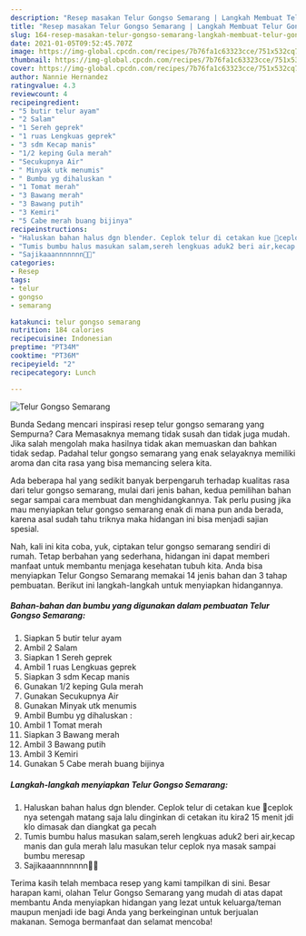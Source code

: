 ```yaml
---
description: "Resep masakan Telur Gongso Semarang | Langkah Membuat Telur Gongso Semarang Yang Mudah Dan Praktis"
title: "Resep masakan Telur Gongso Semarang | Langkah Membuat Telur Gongso Semarang Yang Mudah Dan Praktis"
slug: 164-resep-masakan-telur-gongso-semarang-langkah-membuat-telur-gongso-semarang-yang-mudah-dan-praktis
date: 2021-01-05T09:52:45.707Z
image: https://img-global.cpcdn.com/recipes/7b76fa1c63323cce/751x532cq70/telur-gongso-semarang-foto-resep-utama.jpg
thumbnail: https://img-global.cpcdn.com/recipes/7b76fa1c63323cce/751x532cq70/telur-gongso-semarang-foto-resep-utama.jpg
cover: https://img-global.cpcdn.com/recipes/7b76fa1c63323cce/751x532cq70/telur-gongso-semarang-foto-resep-utama.jpg
author: Nannie Hernandez
ratingvalue: 4.3
reviewcount: 4
recipeingredient:
- "5 butir telur ayam"
- "2 Salam"
- "1 Sereh geprek"
- "1 ruas Lengkuas geprek"
- "3 sdm Kecap manis"
- "1/2 keping Gula merah"
- "Secukupnya Air"
- " Minyak utk menumis"
- " Bumbu yg dihaluskan "
- "1 Tomat merah"
- "3 Bawang merah"
- "3 Bawang putih"
- "3 Kemiri"
- "5 Cabe merah buang bijinya"
recipeinstructions:
- "Haluskan bahan halus dgn blender. Ceplok telur di cetakan kue 🤪ceplok nya setengah matang saja lalu dinginkan di cetakan itu kira2 15 menit jdi klo dimasak dan diangkat ga pecah"
- "Tumis bumbu halus masukan salam,sereh lengkuas aduk2 beri air,kecap manis dan gula merah lalu masukan telur ceplok nya masak sampai bumbu meresap"
- "Sajikaaannnnnnn🤤😍"
categories:
- Resep
tags:
- telur
- gongso
- semarang

katakunci: telur gongso semarang 
nutrition: 184 calories
recipecuisine: Indonesian
preptime: "PT34M"
cooktime: "PT36M"
recipeyield: "2"
recipecategory: Lunch

---
```



![Telur Gongso Semarang](https://img-global.cpcdn.com/recipes/7b76fa1c63323cce/751x532cq70/telur-gongso-semarang-foto-resep-utama.jpg)

Bunda Sedang mencari inspirasi resep telur gongso semarang yang Sempurna? Cara Memasaknya memang tidak susah dan tidak juga mudah. Jika salah mengolah maka hasilnya tidak akan memuaskan dan bahkan tidak sedap. Padahal telur gongso semarang yang enak selayaknya memiliki aroma dan cita rasa yang bisa memancing selera kita.



Ada beberapa hal yang sedikit banyak berpengaruh terhadap kualitas rasa dari telur gongso semarang, mulai dari jenis bahan, kedua pemilihan bahan segar sampai cara membuat dan menghidangkannya. Tak perlu pusing jika mau menyiapkan telur gongso semarang enak di mana pun anda berada, karena asal sudah tahu triknya maka hidangan ini bisa menjadi sajian spesial.


Nah, kali ini kita coba, yuk, ciptakan telur gongso semarang sendiri di rumah. Tetap berbahan yang sederhana, hidangan ini dapat memberi manfaat untuk membantu menjaga kesehatan tubuh kita. Anda bisa menyiapkan Telur Gongso Semarang memakai 14 jenis bahan dan 3 tahap pembuatan. Berikut ini langkah-langkah untuk menyiapkan hidangannya.

<!--inarticleads1-->

##### Bahan-bahan dan bumbu yang digunakan dalam pembuatan Telur Gongso Semarang:

1. Siapkan 5 butir telur ayam
1. Ambil 2 Salam
1. Siapkan 1 Sereh geprek
1. Ambil 1 ruas Lengkuas geprek
1. Siapkan 3 sdm Kecap manis
1. Gunakan 1/2 keping Gula merah
1. Gunakan Secukupnya Air
1. Gunakan  Minyak utk menumis
1. Ambil  Bumbu yg dihaluskan :
1. Ambil 1 Tomat merah
1. Siapkan 3 Bawang merah
1. Ambil 3 Bawang putih
1. Ambil 3 Kemiri
1. Gunakan 5 Cabe merah buang bijinya




<!--inarticleads2-->

##### Langkah-langkah menyiapkan Telur Gongso Semarang:

1. Haluskan bahan halus dgn blender. Ceplok telur di cetakan kue 🤪ceplok nya setengah matang saja lalu dinginkan di cetakan itu kira2 15 menit jdi klo dimasak dan diangkat ga pecah
1. Tumis bumbu halus masukan salam,sereh lengkuas aduk2 beri air,kecap manis dan gula merah lalu masukan telur ceplok nya masak sampai bumbu meresap
1. Sajikaaannnnnnn🤤😍




Terima kasih telah membaca resep yang kami tampilkan di sini. Besar harapan kami, olahan Telur Gongso Semarang yang mudah di atas dapat membantu Anda menyiapkan hidangan yang lezat untuk keluarga/teman maupun menjadi ide bagi Anda yang berkeinginan untuk berjualan makanan. Semoga bermanfaat dan selamat mencoba!
